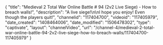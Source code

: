 {
    "title": "Medieval 2 Total War Online Battle # 94 (2v2 Live Siege) - How to breach walls!",
    "description": "A live siege!\n\nI hope you enjoy!  Even though the players quit!",
    "channelid": "117404700",
    "videoid": "117405979",
    "date_created": "1408464006",
    "date_modified": "1506478302",
    "type": "captivate",
    "layout": "channelVideo",
    "url": "\/channel-4\/medieval-2-total-war-online-battle-94-2v2-live-siege-how-to-breach-walls\/117404700-117405979"
}